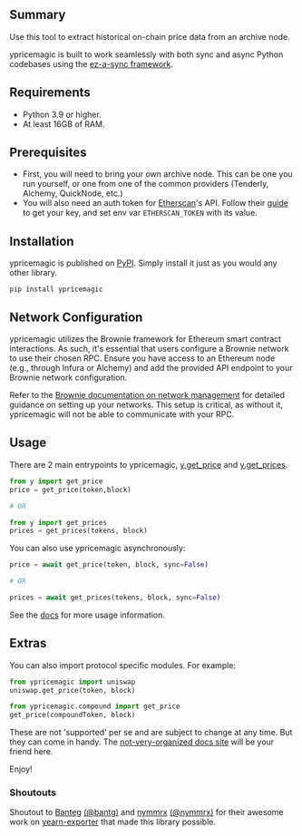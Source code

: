 ## Summary
Use this tool to extract historical on-chain price data from an archive node.

ypricemagic is built to work seamlessly with both sync and async Python codebases using the [ez-a-sync framework](https://github.com/BobTheBuidler/ez-a-sync).

## Requirements
- Python 3.9 or higher.
- At least 16GB of RAM.

## Prerequisites
- First, you will need to bring your own archive node. This can be one you run yourself, or one from one of the common providers (Tenderly, Alchemy, QuickNode, etc.)
- You will also need an auth token for [Etherscan](https://etherscan.io/)'s API. Follow their [guide](https://docs.etherscan.io/etherscan-v2/getting-an-api-key) to get your key, and set env var `ETHERSCAN_TOKEN` with its value.

## Installation
ypricemagic is published on [PyPI](https://pypi.org/). Simply install it just as you would any other library.
```
pip install ypricemagic
```

## Network Configuration
ypricemagic utilizes the Brownie framework for Ethereum smart contract interactions. As such, it's essential that users configure a Brownie network to use their chosen RPC. Ensure you have access to an Ethereum node (e.g., through Infura or Alchemy) and add the provided API endpoint to your Brownie network configuration.

Refer to the [Brownie documentation on network management](https://eth-brownie.readthedocs.io/en/stable/network-management.html) for detailed guidance on setting up your networks. This setup is critical, as without it, ypricemagic will not be able to communicate with your RPC. 

## Usage

There are 2 main entrypoints to ypricemagic, 
[y.get_price](https://bobthebuidler.github.io/ypricemagic/source/y.html#y.get_price) and [y.get_prices](https://bobthebuidler.github.io/ypricemagic/source/y.html#y.get_prices).

```python
from y import get_price
price = get_price(token,block)

# OR

from y import get_prices
prices = get_prices(tokens, block)
```

You can also use ypricemagic asynchronously:
```python
price = await get_price(token, block, sync=False)

# OR

prices = await get_prices(tokens, block, sync=False)
```

See the [docs](https://bobthebuidler.github.io/ypricemagic) for more usage information.

## Extras
You can also import protocol specific modules. For example:
```python
from ypricemagic import uniswap
uniswap.get_price(token, block)
```
```python
from ypricemagic.compound import get_price
get_price(compoundToken, block)
```
These are not 'supported' per se and are subject to change at any time. But they can come in handy. The [not-very-organized docs site](https://bobthebuidler.github.io/ypricemagic) will be your friend here.

Enjoy!


### Shoutouts
Shoutout to [Banteg](https://github.com/banteg) [(@bantg)](https://twitter.com/bantg) and [nymmrx](https://github.com/nymmrx) [(@nymmrx)](https://twitter.com/nymmrx) for their awesome work on [yearn-exporter](https://github.com/yearn/yearn-exporter) that made this library possible.

